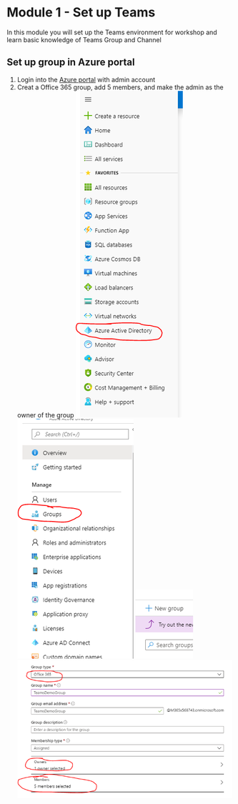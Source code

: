 # Module 1 - Set up Teams
In this module you will set up the Teams environment for workshop and learn basic knowledge of Teams Group and Channel

## Set up group in Azure portal
1. Login into the [Azure portal](https://ms.portal.azure.com) with admin account
2. Creat a Office 365 group, add 5 members, and make the admin as the owner of the group
![Azure Active Diretory](imgs/aad.PNG "Azure Active Diretory")
![AAD Group](imgs/group.PNG "AAD Group")
![New group button](imgs/newgroup.PNG "New group button")
![New group detail](imgs/newgroupdetail.PNG "New group detail")

